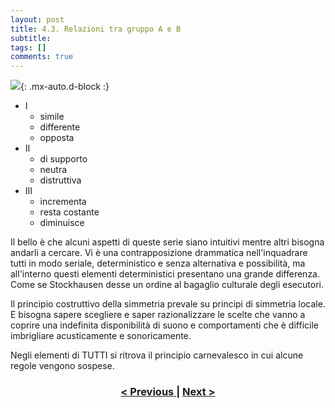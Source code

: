 ```yaml
---
layout: post
title: 4.3. Relazioni tra gruppo A e B
subtitle:
tags: []
comments: true
---
```


![](https://velitch.github.io/velitch/assets/img/learn/analisi_composizioni_stockhausen/simbmikro.png){: .mx-auto.d-block :}

- I
  - simile
  - differente
  - opposta
- II
  - di supporto
  - neutra
  - distruttiva
- III
  - incrementa
  - resta costante
  - diminuisce

Il bello è che alcuni aspetti di queste serie siano intuitivi mentre altri bisogna andarli a cercare. Vi è
una contrapposizione drammatica nell'inquadrare tutti in modo seriale, deterministico e senza
alternativa e possibilità, ma all'interno questi elementi deterministici presentano una grande
differenza. Come se Stockhausen desse un ordine al bagaglio culturale degli esecutori.

Il principio costruttivo della simmetria prevale su principi di simmetria locale. E bisogna sapere
scegliere e saper razionalizzare le scelte che vanno a coprire una indefinita disponibilità di suono e
comportamenti che è difficile imbrigliare acusticamente e sonoricamente.

Negli elementi di TUTTI si ritrova il principio carnevalesco in cui alcune regole vengono sospese.

<h3 style="text-align:center">
<a href="https://velitch.github.io/velitch/2021-11-02-04_02_struttura/">< Previous </a>
|
<a href="https://velitch.github.io/velitch/2021-11-02-04_04_sezioni/">Next ></a>
</h3>
